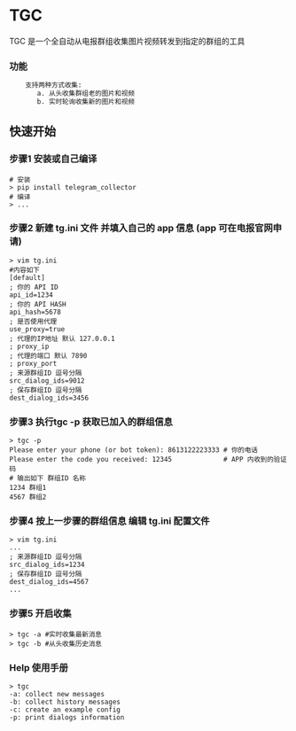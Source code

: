 # TGC
TGC 是一个全自动从电报群组收集图片视频转发到指定的群组的工具


### 功能
```txt
    支持两种方式收集:
       a. 从头收集群组老的图片和视频
       b. 实时轮询收集新的图片和视频
```

## 快速开始

### 步骤1 安装或自己编译
```shell
# 安装
> pip install telegram_collector
# 编译
> ...
```

### 步骤2 新建 tg.ini 文件 并填入自己的 app 信息 (app 可在电报官网申请)
```shell 
> vim tg.ini
#内容如下
[default]
; 你的 API ID
api_id=1234
; 你的 API HASH
api_hash=5678
; 是否使用代理
use_proxy=true
; 代理的IP地址 默认 127.0.0.1
; proxy_ip 
; 代理的端口 默认 7890
; proxy_port
; 来源群组ID 逗号分隔
src_dialog_ids=9012
; 保存群组ID 逗号分隔
dest_dialog_ids=3456
```

### 步骤3 执行tgc -p 获取已加入的群组信息
```shell 
> tgc -p
Please enter your phone (or bot token): 8613122223333 # 你的电话
Please enter the code you received: 12345             # APP 内收到的验证码
# 输出如下 群组ID 名称
1234 群组1
4567 群组2
```

### 步骤4 按上一步骤的群组信息 编辑 tg.ini 配置文件
```shell 
> vim tg.ini
...
; 来源群组ID 逗号分隔
src_dialog_ids=1234
; 保存群组ID 逗号分隔
dest_dialog_ids=4567
...
```

### 步骤5 开启收集
```shell
> tgc -a #实时收集最新消息
> tgc -b #从头收集历史消息
```

### Help 使用手册
```shell
> tgc
-a: collect new messages
-b: collect history messages
-c: create an example config
-p: print dialogs information
```
